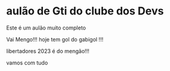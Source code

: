 # aulão de Gti do clube dos Devs

Este é um aulão muito completo 

Vai Mengo!!!
hoje tem gol do gabigol !!!

libertadores 2023 é do mengão!!!

vamos com tudo